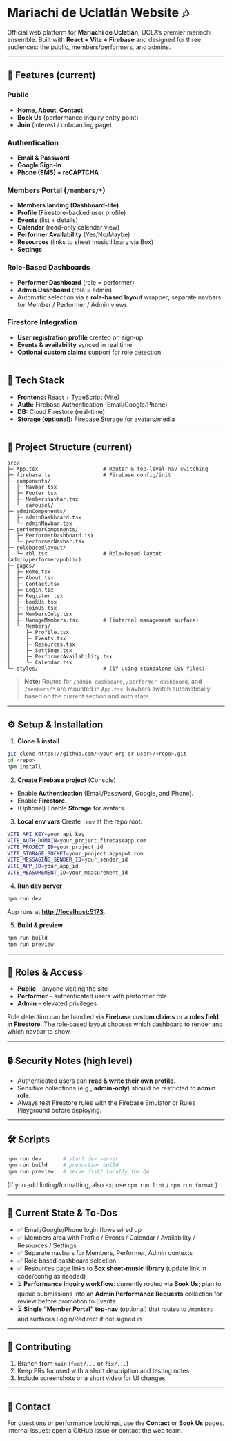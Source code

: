 # Mariachi de Uclatlán Website 🎶

Official web platform for **Mariachi de Uclatlán**, UCLA’s premier mariachi ensemble. Built with **React + Vite + Firebase** and designed for three audiences: the public, members/performers, and admins.

---

## 🚀 Features (current)

### Public

* **Home, About, Contact**
* **Book Us** (performance inquiry entry point)
* **Join** (interest / onboarding page)

### Authentication

* **Email & Password**
* **Google Sign‑In**
* **Phone (SMS) + reCAPTCHA**

### Members Portal (`/members/*`)

* **Members landing (Dashboard-lite)**
* **Profile** (Firestore-backed user profile)
* **Events** (list + details)
* **Calendar** (read-only calendar view)
* **Performer Availability** (Yes/No/Maybe)
* **Resources** (links to sheet music library via Box)
* **Settings**

### Role‑Based Dashboards

* **Performer Dashboard** (role = performer)
* **Admin Dashboard** (role = admin)
* Automatic selection via a **role‑based layout** wrapper; separate navbars for Member / Performer / Admin views.

### Firestore Integration

* **User registration profile** created on sign‑up
* **Events & availability** synced in real time
* **Optional custom claims** support for role detection

---

## 🧩 Tech Stack

* **Frontend:** React + TypeScript (Vite)
* **Auth:** Firebase Authentication (Email/Google/Phone)
* **DB:** Cloud Firestore (real-time)
* **Storage (optional):** Firebase Storage for avatars/media

---

## 📂 Project Structure (current)

```
src/
├─ App.tsx                     # Router & top-level nav switching
├─ firebase.ts                 # Firebase config/init
├─ components/
│  ├─ Navbar.tsx
│  ├─ Footer.tsx
│  ├─ MembersNavbar.tsx
│  └─ carousel/
├─ adminComponents/
│  ├─ adminDashboard.tsx
│  └─ adminNavbar.tsx
├─ performerComponents/
│  ├─ PerformerDashboard.tsx
│  └─ performerNavbar.tsx
├─ rolebasedlayout/
│  └─ rbl.tsx                  # Role-based layout (admin/performer/public)
├─ pages/
│  ├─ Home.tsx
│  ├─ About.tsx
│  ├─ Contact.tsx
│  ├─ Login.tsx
│  ├─ Register.tsx
│  ├─ bookUs.tsx
│  ├─ joinUs.tsx
│  ├─ MembersOnly.tsx
│  ├─ ManageMembers.tsx        # (internal management surface)
│  └─ Members/
│     ├─ Profile.tsx
│     ├─ Events.tsx
│     ├─ Resources.tsx
│     ├─ Settings.tsx
│     ├─ PerformerAvailability.tsx
│     └─ Calendar.tsx
└─ styles/                     # (if using standalone CSS files)
```

> **Note:** Routes for `/admin-dashboard`, `/performer-dashboard`, and `/members/*` are mounted in `App.tsx`. Navbars switch automatically based on the current section and auth state.

---

## ⚙️ Setup & Installation

1. **Clone & install**

```bash
git clone https://github.com/<your-org-or-user>/<repo>.git
cd <repo>
npm install
```

2. **Create Firebase project** (Console)

* Enable **Authentication** (Email/Password, Google, and Phone).
* Enable **Firestore**.
* (Optional) Enable **Storage** for avatars.

3. **Local env vars**
   Create `.env` at the repo root:

```bash
VITE_API_KEY=your_api_key
VITE_AUTH_DOMAIN=your_project.firebaseapp.com
VITE_PROJECT_ID=your_project_id
VITE_STORAGE_BUCKET=your_project.appspot.com
VITE_MESSAGING_SENDER_ID=your_sender_id
VITE_APP_ID=your_app_id
VITE_MEASUREMENT_ID=your_measurement_id
```

4. **Run dev server**

```bash
npm run dev
```

App runs at **[http://localhost:5173](http://localhost:5173)**.

5. **Build & preview**

```bash
npm run build
npm run preview
```

---

## 👥 Roles & Access

* **Public** – anyone visiting the site
* **Performer** – authenticated users with performer role
* **Admin** – elevated privileges

Role detection can be handled via **Firebase custom claims** or a **roles field in Firestore**. The role‑based layout chooses which dashboard to render and which navbar to show.

---

## 🔒 Security Notes (high level)

* Authenticated users can **read & write their own profile**.
* Sensitive collections (e.g., **admin‑only**) should be restricted to **admin role**.
* Always test Firestore rules with the Firebase Emulator or Rules Playground before deploying.

---

## 🛠 Scripts

```bash
npm run dev       # start dev server
npm run build     # production build
npm run preview   # serve dist/ locally for QA
```

(If you add linting/formatting, also expose `npm run lint` / `npm run format`.)

---

## 📌 Current State & To‑Dos

* ✅ Email/Google/Phone login flows wired up
* ✅ Members area with Profile / Events / Calendar / Availability / Resources / Settings
* ✅ Separate navbars for Members, Performer, Admin contexts
* ✅ Role‑based dashboard selection
* ✅ Resources page links to **Box sheet‑music library** (update link in code/config as needed)
* ⏳ **Performance Inquiry workflow**: currently routed via **Book Us**; plan to queue submissions into an **Admin Performance Requests** collection for review before promotion to Events
* ⏳ **Single “Member Portal” top‑nav** (optional) that routes to `/members` and surfaces Login/Redirect if not signed in

---

## 🤝 Contributing

1. Branch from `main` (`feat/...` or `fix/...`)
2. Keep PRs focused with a short description and testing notes
3. Include screenshots or a short video for UI changes

---

## 🧭 Contact

For questions or performance bookings, use the **Contact** or **Book Us** pages. Internal issues: open a GitHub issue or contact the web team.
